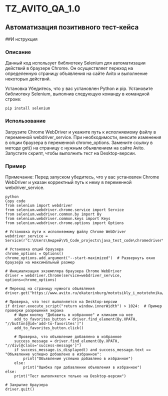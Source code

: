 # TZ_AVITO_QA_1.0
## Автоматизация позитивного тест-кейса
##И нструкция
### Описание
Данный код использует библиотеку Selenium для автоматизации действий в браузере Chrome. Он осуществляет переход на определенную страницу объявления на сайте Avito и выполнение некоторых действий.

Установка
Убедитесь, что у вас установлен Python и pip.
Установите библиотеку Selenium, выполнив следующую команду в командной строке:
```
pip install selenium
```
### Использование
Загрузите Chrome WebDriver и укажите путь к исполняемому файлу в переменной webdriver_service.
При необходимости, внесите изменения в опции браузера в переменной chrome_options.
Замените ссылку в методе get() на страницу с нужным объявлением на сайте Avito.
Запустите скрипт, чтобы выполнить тест на Desktop-версии.


### Пример
Примечание: Перед запуском убедитесь, что у вас установлен Chrome WebDriver и указан корректный путь к нему в переменной webdriver_service.
```
python
Copy code
from selenium import webdriver
from selenium.webdriver.chrome.service import Service
from selenium.webdriver.common.by import By
from selenium.webdriver.common.keys import Keys
from selenium.webdriver.chrome.options import Options

# Установка пути к исполняемому файлу Chrome WebDriver
webdriver_service = Service(r'C:\Users\Андрей\VS_Code_projects\java_test_code\chromedriver\chromedriver.exe')

# Установка опций браузера
chrome_options = Options()
chrome_options.add_argument("--start-maximized")  # Развернуть окно браузера на максимальный размер

# Инициализация экземпляра браузера Chrome WebDriver
driver = webdriver.Chrome(service=webdriver_service, options=chrome_options)

# Переход на страницу нужного объявления
driver.get("https://www.avito.ru/ekaterinburg/mototsikly_i_mototehnika/mototsikl_avantis_enduro_250_dohc_pro_efi_exclusive_3681745005")

# Проверка, что тест выполняется на Desktop-версии
if driver.execute_script("return window.innerWidth") > 1024:  # Пример проверки разрешения экрана
    # Ищем кнопку "Добавить в избранное" и кликаем на нее
    add_to_favorites_button = driver.find_element(By.XPATH, "//button[@id='add-to-favorites']")
    add_to_favorites_button.click()

    # Проверка, что объявление добавлено в избранное
    success_message = driver.find_element(By.XPATH, "//div[@class='success-message']")
    if success_message.is_displayed() and success_message.text == "Объявление успешно добавлено в избранное":
        print("Объявление успешно добавлено в избранное")
    else:
        print("Ошибка при добавлении объявления в избранное")
else:
    print("Тест выполняется только на Desktop-версии")

# Закрытие браузера
driver.quit()
```

